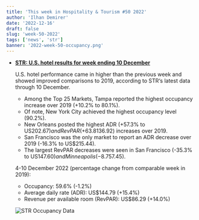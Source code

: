 ```yaml
---
title: 'This week in Hospitality & Tourism #50 2022'
author: 'Ilhan Demirer'
date: '2022-12-16'
draft: false
slug: 'week-50-2022'
tags: ['news', 'str']
banner: '2022-week-50-occupancy.png'
---
```


- **[STR: U.S. hotel results for week ending 10 December](https://str.com/press-release/str-us-hotel-results-week-ending-10-december)**

  U.S. hotel performance came in higher than the previous week and showed improved comparisons to 2019, according to STR‘s latest data through 10 December.

  - Among the Top 25 Markets, Tampa reported the highest occupancy increase over 2019 (+10.2% to 80.1%).
  - Of note, New York City achieved the highest occupancy level (90.2%).
  - New Orleans posted the highest ADR (+57.3% to US$202.67) and RevPAR (+63.8% to US$136.92) increases over 2019.
  - San Francisco was the only market to report an ADR decrease over 2019 (-16.3% to US$215.44).
  - The largest RevPAR decreases were seen in San Francisco (-35.3% to US$147.60) and Minneapolis (-8.7% to US$57.45).

  4-10 December 2022 (percentage change from comparable week in 2019):

  - Occupancy: 59.6% (-1.2%)
  - Average daily rate (ADR): US$144.79 (+15.4%)
  - Revenue per available room (RevPAR): US$86.29 (+14.0%)

  ![STR Occupancy Data](/images/blogimages/2022-week-50-occupancy.png)

